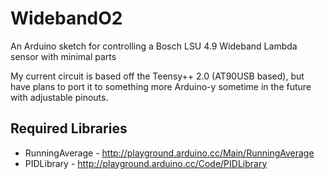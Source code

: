 WidebandO2
==========

An Arduino sketch for controlling a Bosch LSU 4.9 Wideband Lambda sensor with minimal parts

My current circuit is based off the Teensy++ 2.0 (AT90USB based), but have plans to port it to something more Arduino-y sometime in the future with adjustable pinouts.

Required Libraries
------------------

* RunningAverage - http://playground.arduino.cc/Main/RunningAverage
* PIDLibrary - http://playground.arduino.cc/Code/PIDLibrary


